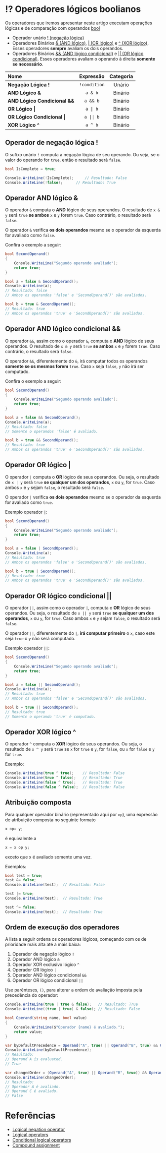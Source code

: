 # ⁉️ Operadores lógicos boolianos

Os operadores que iremos apresentar neste artigo executam operações lógicas e de comparação com operandos [bool](https://devblogs.microsoft.com/aspnet/blazor-webassembly-3-2-0-now-available/?fbclid=IwAR0brw10DyJrB4RhHmu_HwIGVIhloqUe-wdsHhQx9pNuKw4idkHgt4NPxnE)

* Operador unário [! (negação lógica)](https://github.com/Pampa-Devs/4starters/blob/master/Fundamentals/csharp/logical-comparison-operators.md#operador-de-nega%C3%A7%C3%A3o-l%C3%B3gica-)
* Operadores Binários [& (AND lógico)](https://github.com/Pampa-Devs/4starters/blob/master/Fundamentals/csharp/logical-comparison-operators.md#operador-and-l%C3%B3gico), [| (OR lógico)](https://github.com/Pampa-Devs/4starters/blob/master/Fundamentals/csharp/logical-comparison-operators.md#operador-or-l%C3%B3gico-condicional) e [^ (XOR lógico)](https://github.com/Pampa-Devs/4starters/blob/master/Fundamentals/csharp/logical-comparison-operators.md#operador-or-l%C3%B3gico-condicional). Esses operadores **sempre** avaliam os dois operandos.
* Operadores Binários [&& (AND lógico condicional)](https://github.com/Pampa-Devs/4starters/blob/master/Fundamentals/csharp/logical-comparison-operators.md#operador-or-l%C3%B3gico-condicional) e [|| (OR lógico condicional)](https://github.com/Pampa-Devs/4starters/blob/master/Fundamentals/csharp/logical-comparison-operators.md#operador-or-l%C3%B3gico-condicional). Esses operadores avaliam o operando à direita **somente se necessário**.

| Nome | Expressão | Categoria |
| :--- | :---: | :---: |
**Negação Lógica !** | `!condition` | Unário
**AND Lógico &** | `a & b` | Binário
**AND Lógico Condicional &&** | `a && b` | Binário
**OR Lógico \|** | `a \| b` | Binário
**OR Lógico Condicional \|** | `a \|\| b` | Binário
**XOR Lógico ^** | `a ^ b` | Binário

## Operador de negação lógica !

O sufixo unário `!` computa a negação lógica de seu operando. Ou seja, se o valor do operando for `true`, então o resultado será `false`.

```C#
bool IsComplete = true;

Console.WriteLine(!IsComplete); 	// Resultado: False
Console.WriteLine(!false);		// Resultado: True
```

## Operador AND lógico &

O operador `&` computa o **AND** lógico de seus operandos. O resultado de `x & y` será `true` **se ambos** `x` e `y` forem `true`. Caso contrário, o resultado será `false`.

O operador `&` verifica **os dois operandos** mesmo se o operador da esquerda for avaliado como `false`.

Confira o exemplo a seguir:

```C#
bool SecondOperand()
{
    Console.WriteLine("Segundo operando avaliado");
    return true;
}

bool a = false & SecondOperand();
Console.WriteLine(a);
// Resultado: false
// Ambos os operandos 'false' e 'SecondOperand()' são avaliados.

bool b = true & SecondOperand();
// Resultado: true
// Ambos os operandos 'true' e 'SecondOperand()' são avaliados.
```

## Operador AND lógico condicional &&

O operador `&&`, assim como o operador `&`, computa o **AND** lógico de seus operandos. O resultado de `x & y` será `true` **se ambos** `x` e `y` forem `true`. Caso contrário, o resultado será `false`.

O operador `&&`, diferentemente do `&`, irá computar todos os operandos **somente se os mesmos forem** `true`. Caso `x` seja `false`, `y` não irá ser computado.

Confira o exemplo a seguir:
```C#
bool SecondOperand()
{
    Console.WriteLine("Segundo operando avaliado");
    return true;
}

bool a = false && SecondOperand();
Console.WriteLine(a);
// Resultado: false
// Somente o operandos 'false' é avaliado.

bool b = true && SecondOperand();
// Resultado: true
// Ambos os operandos 'true' e 'SecondOperand()' são avaliados.
```

## Operador OR lógico |

O operador `|` computa o **OR** lógico de seus operandos. Ou seja, o resultado de `x | y` será `true` **se qualquer um dos operandos**, `x` ou `y`, for `true`. Caso ambos `x` e `y` sejam `false`, o resultado será `false`.

O operador `|` verifica **os dois operandos** mesmo se o operador da esquerda for avaliado como `true`.

Exemplo operador `|`:
```C#
bool SecondOperand()
{
    Console.WriteLine("Segundo operando avaliado");
    return true;
}

bool a = false | SecondOperand();
Console.WriteLine(a);
// Resultado: true
// Ambos os operandos 'false' e 'SecondOperand()' são avaliados.

bool b = true | SecondOperand();
// Resultado: true
// Ambos os operandos 'true' e 'SecondOperand()' são avaliados.
```

## Operador OR lógico condicional ||

O operador `||`, assim como o operador `|`, computa o **OR** lógico de seus operandos. Ou seja, o resultado de `x || y` será `true` **se qualquer um dos operandos**, `x` ou `y`, for `true`. Caso ambos `x` e `y` sejam `false`, o resultado será `false`.

O operador `||`, diferentemente do `|`, **irá computar primeiro** o `x`, caso este seja `true` o `y` não será computado.

Exemplo operador `||`:
```C#
bool SecondOperand()
{
    Console.WriteLine("Segundo operando avaliado");
    return true;
}

bool a = false || SecondOperand();
Console.WriteLine(a);
// Resultado: true
// Ambos os operandos 'false' e 'SecondOperand()' são avaliados.

bool b = true || SecondOperand();
// Resultado: true
// Somente o operando 'true' é computado.
```

## Operador XOR lógico ^

O operador `^` computa o **XOR** lógico de seus operandos. Ou seja, o resultado de `x ^ y` será `true` se `x` for `true` e `y`, for `false`, ou `x` for `false` e `y` for `true`.

Exemplo:
```C#
Console.WriteLine(true ^ true);    // Resultado: False
Console.WriteLine(true ^ false);   // Resultado: True
Console.WriteLine(false ^ true);   // Resultado: True
Console.WriteLine(false ^ false);  // Resultado: False
```

## Atribuição composta

Para qualquer operador binário (representado aqui por `op`), uma expressão de atribuição composta no seguinte formato
```C#
x op= y;
```
é equivalente a
```C#
x = x op y;
```
exceto que x é avaliado somente uma vez.

Exemplos:
```C#
bool test = true;
test &= false;
Console.WriteLine(test);  // Resultado: False

test |= true;
Console.WriteLine(test);  // Resultado: True

test ^= false;
Console.WriteLine(test);  // Resultado: True
```

## Ordem de execução dos operadores

A lista a seguir ordena os operadores lógicos, começando com os de prioridade mais alta até a mais baixa:
1. Operador de negação lógico `!`
2. Operador AND lógico `&`
3. Operador XOR exclusivo lógico `^`
4. Operador OR lógico `|`
5. Operador AND lógico condicional `&&`
6. Operador OR lógico condicional `||`

Use parênteses, `()`, para alterar a ordem de avaliação imposta pela precedência do operador:

```C#
Console.WriteLine(true | true & false);   // Resultado: True
Console.WriteLine((true | true) & false); // Resultado: False

bool Operand(string name, bool value)
{
    Console.WriteLine($"Operador {name} é avaliado.");
    return value;
}

var byDefaultPrecedence = Operand("A", true) || Operand("B", true) && Operand("C", false);
Console.WriteLine(byDefaultPrecedence);
// Resultado:
// Operand A is evaluated.
// True

var changedOrder = (Operand("A", true) || Operand("B", true)) && Operand("C", false);
Console.WriteLine(changedOrder);
// Resultado:
// Operador A é avaliado.
// Operand C é avaliado.
// False
```

# Referências

* [Logical negation operator](https://docs.microsoft.com/en-us/dotnet/csharp/language-reference/language-specification/expressions#logical-negation-operator)
* [Logical operators](https://docs.microsoft.com/en-us/dotnet/csharp/language-reference/language-specification/expressions#logical-operators)
* [Conditional logical operators](https://docs.microsoft.com/en-us/dotnet/csharp/language-reference/language-specification/expressions#conditional-logical-operators)
* [Compound assignment](https://docs.microsoft.com/en-us/dotnet/csharp/language-reference/language-specification/expressions#compound-assignment)